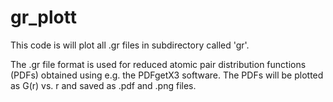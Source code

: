 # gr_plott
This code is will plot all .gr files in subdirectory called 'gr'.

The .gr file format is used for reduced atomic pair distribution functions
(PDFs) obtained using e.g. the PDFgetX3 software. The PDFs will be plotted as
G(r) vs. r and saved as .pdf and .png files.
